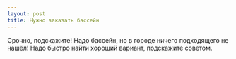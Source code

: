 ```yaml
---
layout: post 
title: Нужно заказать бассейн 
--- 
```

Срочно, подскажите! Надо бассейн, но в городе ничего подходящего не нашёл! Надо быстро найти хороший вариант, подскажите советом.
